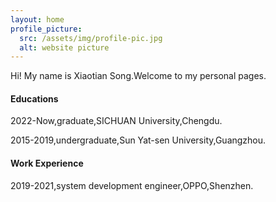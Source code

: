 ```yaml
---
layout: home
profile_picture:
  src: /assets/img/profile-pic.jpg
  alt: website picture
---
```


<p>
  Hi! My name is Xiaotian Song.Welcome to my personal pages.
</p>

#### Educations
2022-Now,graduate,SICHUAN University,Chengdu.

2015-2019,undergraduate,Sun Yat-sen University,Guangzhou.

#### Work Experience
2019-2021,system development engineer,OPPO,Shenzhen.
